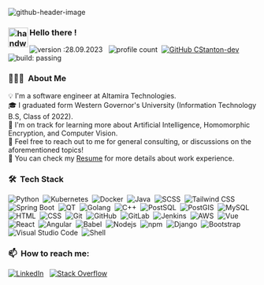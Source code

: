 ![github-header-image](https://github.com/CStanton-dev/CStanton-dev/assets/85578077/5adb5035-b2fc-4b93-b530-9bc5be440ae3)

### <img alt="handwavegif" src="https://user-images.githubusercontent.com/39513876/112366216-8cfe7400-8cfe-11eb-8116-7d3dbae20e97.gif" width='40' align="left"/> Hello there !
![version :28.09.2023](https://img.shields.io/badge/version-28.09.2023-informational) &nbsp;
![profile count](https://komarev.com/ghpvc/?username=CStanton-dev&color=red)&nbsp;
[![GitHub CStanton-dev](https://img.shields.io/github/followers/CStanton-dev?label=follow&style=social)](https://github.com/CStanton-dev)&nbsp;
![build: passing](https://img.shields.io/badge/build-passing-success)
### 👨🏻‍💻 &nbsp;About Me


💡&nbsp;I'm a software engineer at Altamira Technologies. \
🎓&nbsp;I graduated form Western Governor's University (Information Technology B.S, Class of 2022). \
🌱&nbsp;I'm on track for learning more about Artificial Intelligence, Homomorphic Encryption, and Computer Vision. \
💬&nbsp;Feel free to reach out to me for general consulting, or discussions on the aforementioned topics! \
📄&nbsp;You can check my [Resume](https://carterstanton.dev) for more details about work experience.

### 🛠 &nbsp;Tech Stack

![Python](https://img.shields.io/badge/-Python-05122A?style=flat&logo=python)&nbsp;
![Kubernetes](https://img.shields.io/badge/-Kubernetes-05122A?style=flat&logo=kubernetes)&nbsp;
![Docker](https://img.shields.io/badge/-Docker-05122A?style=flat&logo=docker)&nbsp;
![Java](https://img.shields.io/badge/-Java-05122A?style=flat&logo=java)&nbsp;
![SCSS](https://img.shields.io/badge/-SCSS-05122A?style=flat&logo=sass)&nbsp;
![Tailwind CSS](https://img.shields.io/badge/-Tailwind%20CSS-05122A?style=flat&logo=tailwind-css)&nbsp;
![Spring Boot](https://img.shields.io/badge/-Spring%20Boot-05122A?style=flat&logo=spring-boot)&nbsp;
![QT](https://img.shields.io/badge/-QT-05122A?style=flat&logo=qt)&nbsp;
![Golang](https://img.shields.io/badge/-Golang-05122A?style=flat&logo=go)&nbsp;
![C++](https://img.shields.io/badge/-C++-05122A?style=flat&logo=c%2B%2B)&nbsp;
![PostSQL](https://img.shields.io/badge/-PostgreSQL-05122A?style=flat&logo=postgresql)&nbsp;
![PostGIS](https://img.shields.io/badge/-PostGIS-05122A?style=flat&logo=postgis)&nbsp;
![MySQL](https://img.shields.io/badge/-MySQL-05122A?style=flat&logo=mysql)&nbsp;
![HTML](https://img.shields.io/badge/-HTML-05122A?style=flat&logo=html5)&nbsp;
![CSS](https://img.shields.io/badge/-CSS-05122A?style=flat&logo=css3)&nbsp;
![Git](https://img.shields.io/badge/-Git-05122A?style=flat&logo=git)&nbsp;
![GitHub](https://img.shields.io/badge/-GitHub-05122A?style=flat&logo=github)&nbsp;
![GitLab](https://img.shields.io/badge/-GitLab-05122A?style=flat&logo=gitlab)&nbsp;
![Jenkins](https://img.shields.io/badge/-Jenkins-05122A?style=flat&logo=jenkins)&nbsp;
![AWS](https://img.shields.io/badge/-AWS-05122A?style=flat&logo=amazon-aws)&nbsp;
![Vue](https://img.shields.io/badge/-Vue-05122A?style=flat&logo=vue.js)&nbsp;
![React](https://img.shields.io/badge/-React-05122A?style=flat&logo=react)&nbsp;
![Angular](https://img.shields.io/badge/-Angular-05122A?style=flat&logo=angular)&nbsp;
![Babel](https://img.shields.io/badge/-Babel-05122A?style=flat&logo=babel)&nbsp;
![Nodejs](https://img.shields.io/badge/-Nodejs-05122A?style=flat&logo=node.js)&nbsp;
![npm](https://img.shields.io/badge/-npm-05122A?style=flat&logo=npm)&nbsp;
![Django](https://img.shields.io/badge/-Django-05122A?style=flat&logo=django&logoColor=092E20)&nbsp;
![Bootstrap](https://img.shields.io/badge/-Bootstrap-05122A?style=flat&logo=bootstrap&logoColor=563D7C)&nbsp;
![Visual Studio Code](https://img.shields.io/badge/-Visual%20Studio%20Code-05122A?style=flat&logo=visual-studio-code&logoColor=007ACC)&nbsp;
![Shell](https://img.shields.io/badge/-Shell-05122A?style=flat&logo=gnu-bash)&nbsp;

### 📫 &nbsp;How to reach me:

<a href="https://www.linkedin.com/in/carter-stanton-dev/"><img alt="LinkedIn" src="https://img.shields.io/badge/linkedin%20-%230077B5.svg?&style=flat&logo=linkedin&logoColor=white"/></a> &nbsp;
<a href="https://stackoverflow.com/users/19112310/carter-stanton"><img alt="Stack Overflow" src="https://img.shields.io/badge/-StackOverflow-FE7A16?style=flat&logo=StackOverflow&logoColor=white" /></a> &nbsp;
